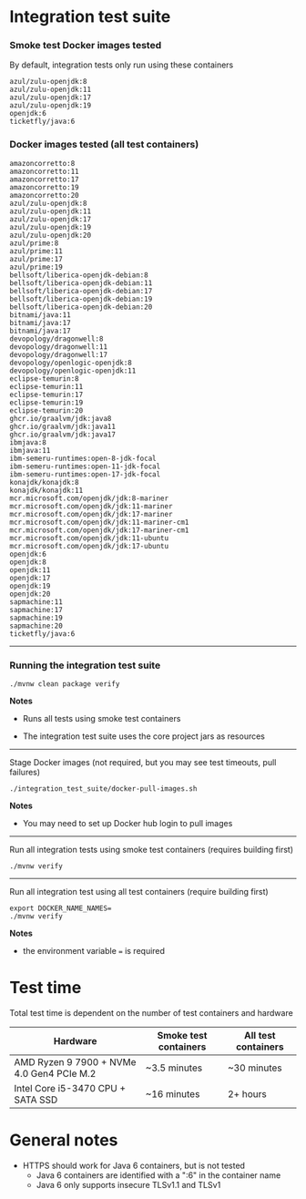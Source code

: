 # Integration test suite

### Smoke test Docker images tested

By default, integration tests only run using these containers

```
azul/zulu-openjdk:8
azul/zulu-openjdk:11
azul/zulu-openjdk:17
azul/zulu-openjdk:19
openjdk:6
ticketfly/java:6
```

### Docker images tested (all test containers)

```
amazoncorretto:8
amazoncorretto:11
amazoncorretto:17
amazoncorretto:19
amazoncorretto:20
azul/zulu-openjdk:8
azul/zulu-openjdk:11
azul/zulu-openjdk:17
azul/zulu-openjdk:19
azul/zulu-openjdk:20
azul/prime:8
azul/prime:11
azul/prime:17
azul/prime:19
bellsoft/liberica-openjdk-debian:8
bellsoft/liberica-openjdk-debian:11
bellsoft/liberica-openjdk-debian:17
bellsoft/liberica-openjdk-debian:19
bellsoft/liberica-openjdk-debian:20
bitnami/java:11
bitnami/java:17
bitnami/java:17
devopology/dragonwell:8
devopology/dragonwell:11
devopology/dragonwell:17
devopology/openlogic-openjdk:8
devopology/openlogic-openjdk:11
eclipse-temurin:8
eclipse-temurin:11
eclipse-temurin:17
eclipse-temurin:19
eclipse-temurin:20
ghcr.io/graalvm/jdk:java8
ghcr.io/graalvm/jdk:java11
ghcr.io/graalvm/jdk:java17
ibmjava:8
ibmjava:11
ibm-semeru-runtimes:open-8-jdk-focal
ibm-semeru-runtimes:open-11-jdk-focal
ibm-semeru-runtimes:open-17-jdk-focal
konajdk/konajdk:8
konajdk/konajdk:11
mcr.microsoft.com/openjdk/jdk:8-mariner
mcr.microsoft.com/openjdk/jdk:11-mariner
mcr.microsoft.com/openjdk/jdk:17-mariner
mcr.microsoft.com/openjdk/jdk:11-mariner-cm1
mcr.microsoft.com/openjdk/jdk:17-mariner-cm1
mcr.microsoft.com/openjdk/jdk:11-ubuntu
mcr.microsoft.com/openjdk/jdk:17-ubuntu
openjdk:6
openjdk:8
openjdk:11
openjdk:17
openjdk:19
openjdk:20
sapmachine:11
sapmachine:17
sapmachine:19
sapmachine:20
ticketfly/java:6
```

---

### Running the integration test suite

```
./mvnw clean package verify
```

**Notes**

- Runs all tests using smoke test containers


- The integration test suite uses the core project jars as resources

---

Stage Docker images (not required, but you may see test timeouts, pull failures)

```
./integration_test_suite/docker-pull-images.sh
```

**Notes**

- You may need to set up Docker hub login to pull images

---

Run all integration tests using smoke test containers (requires building first)

```
./mvnw verify
```

---

Run all integration test using all test containers (require building first)

```shell
export DOCKER_NAME_NAMES=
./mvnw verify
```

**Notes**

- the environment variable `=` is required

# Test time

Total test time is dependent on the number of test containers and hardware

| Hardware                                  | Smoke test containers | All test containers |
|-------------------------------------------|-----------------------|---------------------|
| AMD Ryzen 9 7900 + NVMe 4.0 Gen4 PCIe M.2 | ~3.5 minutes          | ~30 minutes         |
| Intel Core i5-3470 CPU + SATA SSD         | ~16 minutes           | 2+ hours            |

# General notes

- HTTPS should work for Java 6 containers, but is not tested
  - Java 6 containers are identified with a ":6" in the container name
  - Java 6 only supports insecure TLSv1.1 and TLSv1
